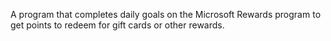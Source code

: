 A program that completes daily goals on the Microsoft Rewards program to get points to redeem for gift cards or other rewards.
